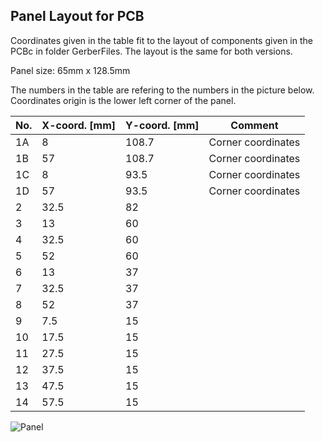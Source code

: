 ## Panel Layout for PCB

Coordinates given in the table fit to the layout of components given in the PCBc in folder GerberFiles.
The layout is the same for both versions.

Panel size: 65mm x 128.5mm

The numbers in the table are refering to the numbers in the picture below.
Coordinates origin is the lower left corner of the panel.


| No. | X-coord. [mm] | Y-coord. [mm] | Comment |
| --- | --- | --- | --- |
| 1A | 8 | 108.7 | Corner coordinates |
| 1B | 57 | 108.7 | Corner coordinates |
| 1C | 8 | 93.5 | Corner coordinates |
| 1D | 57 | 93.5 | Corner coordinates |
| 2 | 32.5 | 82 | |
| 3 | 13 | 60 | |
| 4 | 32.5 | 60 | |
| 5 | 52 | 60 | |
| 6 | 13 | 37 | |
| 7 | 32.5 | 37 | |
| 8 | 52 | 37 | |
| 9 | 7.5 | 15 | |
| 10 | 17.5 | 15 | |
| 11 | 27.5 | 15 | |
| 12 | 37.5 | 15 | |
| 13 | 47.5 | 15 | |
| 14 | 57.5 | 15 | |

![Panel](https://user-images.githubusercontent.com/97026614/215644106-37cf3f96-d019-4699-8e80-0b36ce637634.png)
